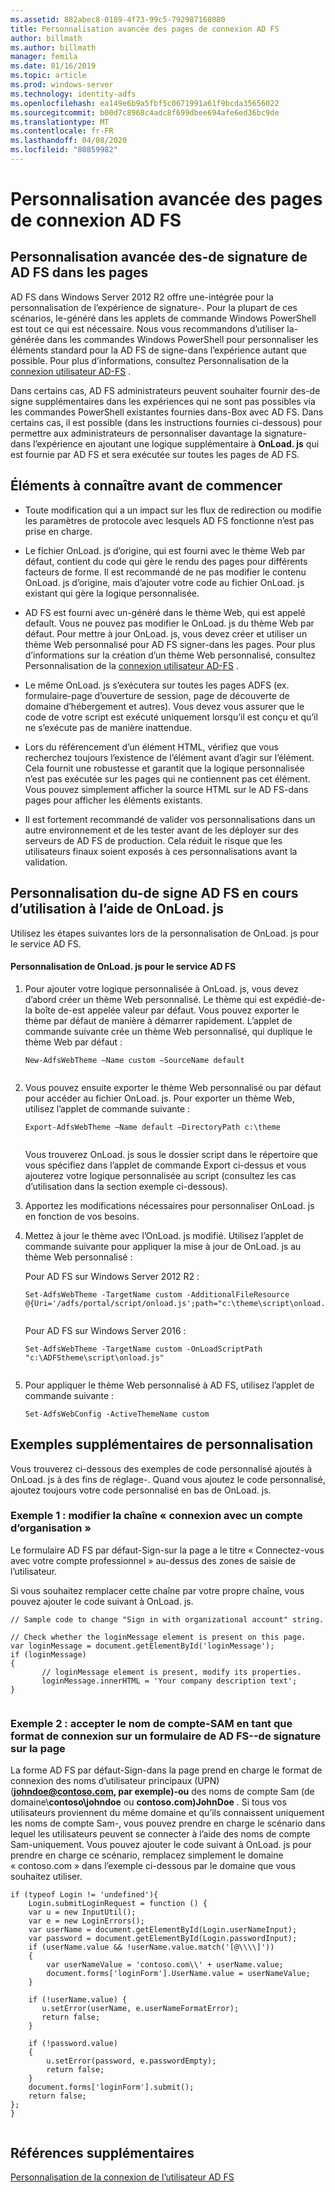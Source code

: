 ```yaml
---
ms.assetid: 882abec8-0189-4f73-99c5-792987168080
title: Personnalisation avancée des pages de connexion AD FS
author: billmath
ms.author: billmath
manager: femila
ms.date: 01/16/2019
ms.topic: article
ms.prod: windows-server
ms.technology: identity-adfs
ms.openlocfilehash: ea149e6b9a5fbf5c0671991a61f9bcda35656022
ms.sourcegitcommit: b00d7c8968c4adc8f699dbee694afe6ed36bc9de
ms.translationtype: MT
ms.contentlocale: fr-FR
ms.lasthandoff: 04/08/2020
ms.locfileid: "80859982"
---
```

# <a name="advanced-customization-of-ad-fs-sign-in-pages"></a>Personnalisation avancée des pages de connexion AD FS

  
## <a name="advanced-customization-of-ad-fs-sign-in-pages"></a>Personnalisation avancée des\-de signature de AD FS dans les pages  
AD FS dans Windows Server 2012 R2 offre une\-intégrée pour la personnalisation de l’expérience de signature\-. Pour la plupart de ces scénarios, le\-généré dans les applets de commande Windows PowerShell est tout ce qui est nécessaire.  Nous vous recommandons d’utiliser la\-générée dans les commandes Windows PowerShell pour personnaliser les éléments standard pour la AD FS de signe\-dans l’expérience autant que possible.  Pour plus d’informations, consultez Personnalisation de la [connexion utilisateur AD-FS](AD-FS-user-sign-in-customization.md) .  
  
Dans certains cas, AD FS administrateurs peuvent souhaiter fournir des\-de signe supplémentaires dans les expériences qui ne sont pas possibles via les commandes PowerShell existantes fournies dans\-Box avec AD FS. Dans certains cas, il est possible \(dans les instructions fournies ci-dessous\) pour permettre aux administrateurs de personnaliser davantage la signature\-dans l’expérience en ajoutant une logique supplémentaire à **OnLoad. js** qui est fournie par AD FS et sera exécutée sur toutes les pages de AD FS.  
  
## <a name="things-to-know-before-you-start"></a>Éléments à connaître avant de commencer  
  
-   Toute modification qui a un impact sur les flux de redirection ou modifie les paramètres de protocole avec lesquels AD FS fonctionne n’est pas prise en charge.
  
-   Le fichier OnLoad. js d’origine, qui est fourni avec le thème Web par défaut, contient du code qui gère le rendu des pages pour différents facteurs de forme. Il est recommandé de ne pas modifier le contenu OnLoad. js d’origine, mais d’ajouter votre code au fichier OnLoad. js existant qui gère la logique personnalisée.  
  
-   AD FS est fourni avec un\-généré dans le thème Web, qui est appelé default. Vous ne pouvez pas modifier le OnLoad. js du thème Web par défaut. Pour mettre à jour OnLoad. js, vous devez créer et utiliser un thème Web personnalisé pour AD FS signer\-dans les pages.  Pour plus d’informations sur la création d’un thème Web personnalisé, consultez Personnalisation de la [connexion utilisateur AD-FS](AD-FS-user-sign-in-customization.md) .  
  
-   Le même OnLoad. js s’exécutera sur toutes les pages ADFS \(ex. formulaire\-page d’ouverture de session, page de découverte de domaine d’hébergement et autres\). Vous devez vous assurer que le code de votre script est exécuté uniquement lorsqu’il est conçu et qu’il ne s’exécute pas de manière inattendue.  
  
-   Lors du référencement d’un élément HTML, vérifiez que vous recherchez toujours l’existence de l’élément avant d’agir sur l’élément. Cela fournit une robustesse et garantit que la logique personnalisée n’est pas exécutée sur les pages qui ne contiennent pas cet élément. Vous pouvez simplement afficher la source HTML sur le AD FS\-dans pages pour afficher les éléments existants.  
  
-   Il est fortement recommandé de valider vos personnalisations dans un autre environnement et de les tester avant de les déployer sur des serveurs de AD FS de production. Cela réduit le risque que les utilisateurs finaux soient exposés à ces personnalisations avant la validation.  
  
## <a name="customizing-the-ad-fs-sign-in-experience-by-using-onloadjs"></a>Personnalisation du\-de signe AD FS en cours d’utilisation à l’aide de OnLoad. js  
Utilisez les étapes suivantes lors de la personnalisation de OnLoad. js pour le service AD FS.  
  
#### <a name="customizing-onloadjs-for-the-ad-fs-service"></a>Personnalisation de OnLoad. js pour le service AD FS  
  
1.  Pour ajouter votre logique personnalisée à OnLoad. js, vous devez d’abord créer un thème Web personnalisé. Le thème qui est expédié\-de\-la boîte de\-est appelée valeur par défaut. Vous pouvez exporter le thème par défaut de manière à démarrer rapidement. L’applet de commande suivante crée un thème Web personnalisé, qui duplique le thème Web par défaut :  
  
    ```  
    New-AdfsWebTheme –Name custom –SourceName default  
  
    ```  
  
2.  Vous pouvez ensuite exporter le thème Web personnalisé ou par défaut pour accéder au fichier OnLoad. js. Pour exporter un thème Web, utilisez l’applet de commande suivante :  
  
    ```  
    Export-AdfsWebTheme –Name default –DirectoryPath c:\theme  
  
    ```  
  
    Vous trouverez OnLoad. js sous le dossier script dans le répertoire que vous spécifiez dans l’applet de commande Export ci-dessus et vous ajouterez votre logique personnalisée au script \(consultez les cas d’utilisation dans la section exemple ci-dessous\).  
  
3.  Apportez les modifications nécessaires pour personnaliser OnLoad. js en fonction de vos besoins.  
  
4.  Mettez à jour le thème avec l’OnLoad. js modifié. Utilisez l’applet de commande suivante pour appliquer la mise à jour de OnLoad. js au thème Web personnalisé :  

     Pour AD FS sur Windows Server 2012 R2 :  

    ```  
    Set-AdfsWebTheme -TargetName custom -AdditionalFileResource @{Uri='/adfs/portal/script/onload.js';path="c:\theme\script\onload.js"}  
  
    ```  
    Pour AD FS sur Windows Server 2016 :

     ```  
    Set-AdfsWebTheme -TargetName custom -OnLoadScriptPath "c:\ADFStheme\script\onload.js"   
  
    ```  
  
5.  Pour appliquer le thème Web personnalisé à AD FS, utilisez l’applet de commande suivante :  
  
    ```  
    Set-AdfsWebConfig -ActiveThemeName custom  
    ```  
  
## <a name="additional-customization-examples"></a>Exemples supplémentaires de personnalisation  
Vous trouverez ci-dessous des exemples de code personnalisé ajoutés à OnLoad. js à des fins de réglage\-. Quand vous ajoutez le code personnalisé, ajoutez toujours votre code personnalisé en bas de OnLoad. js.  
  
### <a name="example-1-change-sign-in-with-organizational-account-string"></a>Exemple 1 : modifier la chaîne « connexion avec un compte d’organisation »  
Le formulaire AD FS par défaut\-Sign\-sur la page a le titre « Connectez-vous avec votre compte professionnel » au-dessus des zones de saisie de l’utilisateur.  
  
Si vous souhaitez remplacer cette chaîne par votre propre chaîne, vous pouvez ajouter le code suivant à OnLoad. js.  
  
```  
// Sample code to change "Sign in with organizational account" string.  
  
// Check whether the loginMessage element is present on this page.  
var loginMessage = document.getElementById('loginMessage');  
if (loginMessage)  
{  
       // loginMessage element is present, modify its properties.  
       loginMessage.innerHTML = 'Your company description text';  
}  
  
```  
  
### <a name="example-2-accept-sam-account-name-as-a-login-format-on-an-ad-fs-form-based-sign-in-page"></a>Exemple 2 : accepter le nom de compte\-SAM en tant que format de connexion sur un formulaire de AD FS\-\-de signature sur la page  
La forme AD FS par défaut\-Sign\-dans la page prend en charge le format de connexion des noms d’utilisateur principaux \(UPN\) \(<strong>johndoe@contoso.com, par exemple\)\-ou</strong> des noms de compte Sam \(de domaine\\**contoso\\johndoe** ou **contoso.com\)JohnDoe** . Si tous vos utilisateurs proviennent du même domaine et qu’ils connaissent uniquement les noms de compte Sam\-, vous pouvez prendre en charge le scénario dans lequel les utilisateurs peuvent se connecter à l’aide des noms de compte Sam\-uniquement. Vous pouvez ajouter le code suivant à OnLoad. js pour prendre en charge ce scénario, remplacez simplement le domaine « contoso.com » dans l’exemple ci-dessous par le domaine que vous souhaitez utiliser.  
  
```  
if (typeof Login != 'undefined'){  
    Login.submitLoginRequest = function () {   
    var u = new InputUtil();  
    var e = new LoginErrors();  
    var userName = document.getElementById(Login.userNameInput);  
    var password = document.getElementById(Login.passwordInput);  
    if (userName.value && !userName.value.match('[@\\\\]'))   
    {  
        var userNameValue = 'contoso.com\\' + userName.value;  
        document.forms['loginForm'].UserName.value = userNameValue;  
    }  
  
    if (!userName.value) {  
       u.setError(userName, e.userNameFormatError);  
       return false;  
    }  
  
    if (!password.value)   
    {  
        u.setError(password, e.passwordEmpty);  
        return false;  
    }  
    document.forms['loginForm'].submit();  
    return false;  
};  
}  
  
```  
  
## <a name="additional-references"></a>Références supplémentaires 
[Personnalisation de la connexion de l’utilisateur AD FS](AD-FS-user-sign-in-customization.md)  
  


